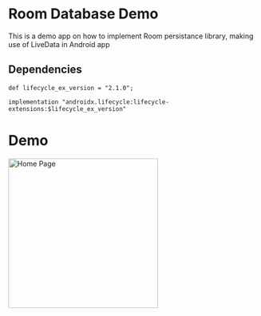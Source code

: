 # Room Database Demo
 This is a demo app on how to implement Room persistance library, making use of LiveData in Android app
 
 ## Dependencies

```
def lifecycle_ex_version = "2.1.0";

implementation "androidx.lifecycle:lifecycle-extensions:$lifecycle_ex_version"

```
# Demo
 
  <td>
    <p align="left">
  <img src="https://user-images.githubusercontent.com/10658016/66259768-0c2e7e00-e7d3-11e9-9870-c60099111058.gif?raw=true" alt="Home Page" width="300"/>
</p>
